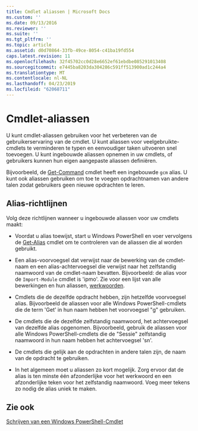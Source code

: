 ```yaml
---
title: Cmdlet aliassen | Microsoft Docs
ms.custom: ''
ms.date: 09/13/2016
ms.reviewer: ''
ms.suite: ''
ms.tgt_pltfrm: ''
ms.topic: article
ms.assetid: d0d70864-33fb-49ce-8054-c41ba19fd554
caps.latest.revision: 11
ms.openlocfilehash: 32f45702cc0d28e6652ef61ebdbe085291013408
ms.sourcegitcommit: e7445ba8203da304286c591ff513900ad1c244a4
ms.translationtype: MT
ms.contentlocale: nl-NL
ms.lasthandoff: 04/23/2019
ms.locfileid: "62068711"
---
```

# <a name="cmdlet-aliases"></a>Cmdlet-aliassen

U kunt cmdlet-aliassen gebruiken voor het verbeteren van de gebruikerservaring van de cmdlet. U kunt aliassen voor veelgebruikte-cmdlets te verminderen te typen en eenvoudiger taken uitvoeren snel toevoegen. U kunt ingebouwde aliassen opnemen in uw cmdlets, of gebruikers kunnen hun eigen aangepaste aliassen definiëren.

Bijvoorbeeld, de [Get-Command](/powershell/module/microsoft.powershell.core/get-command) cmdlet heeft een ingebouwde `gcm` alias. U kunt ook aliassen gebruiken om toe te voegen opdrachtnamen van andere talen zodat gebruikers geen nieuwe opdrachten te leren.

## <a name="alias-guidelines"></a>Alias-richtlijnen

Volg deze richtlijnen wanneer u ingebouwde aliassen voor uw cmdlets maakt:

- Voordat u alias toewijst, start u Windows PowerShell en voer vervolgens de [Get-Alias](/powershell/module/Microsoft.PowerShell.Utility/Get-Alias) cmdlet om te controleren van de aliassen die al worden gebruikt.

- Een alias-voorvoegsel dat verwijst naar de bewerking van de cmdlet-naam en een alias-achtervoegsel die verwijst naar het zelfstandig naamwoord van de cmdlet-naam bevatten. Bijvoorbeeld: de alias voor de `Import-Module` cmdlet is 'ipmo'. Zie voor een lijst van alle bewerkingen en hun aliassen, [werkwoorden](./approved-verbs-for-windows-powershell-commands.md).

- Cmdlets die de dezelfde opdracht hebben, zijn hetzelfde voorvoegsel alias. Bijvoorbeeld de aliassen voor alle Windows PowerShell-cmdlets die de term 'Get' in hun naam hebben het voorvoegsel "g" gebruiken.

- De cmdlets die de dezelfde zelfstandig naamwoord, het achtervoegsel van dezelfde alias opgenomen. Bijvoorbeeld, gebruik de aliassen voor alle Windows PowerShell-cmdlets die de "Sessie" zelfstandig naamwoord in hun naam hebben het achtervoegsel 'sn'.

- De cmdlets die gelijk aan de opdrachten in andere talen zijn, de naam van de opdracht te gebruiken.

- In het algemeen moet u aliassen zo kort mogelijk. Zorg ervoor dat de alias is ten minste één afzonderlijke voor het werkwoord en een afzonderlijke teken voor het zelfstandig naamwoord. Voeg meer tekens zo nodig de alias uniek te maken.

## <a name="see-also"></a>Zie ook

[Schrijven van een Windows PowerShell-Cmdlet](./writing-a-windows-powershell-cmdlet.md)

